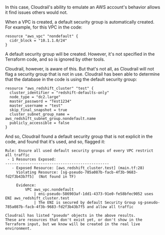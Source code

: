 In this case, Cloudrail's ability to emulate an AWS account's behavior allows it find issues others would not.

When a VPC is created, a default security group is automatically created. For example, for this VPC in the code:

```hcl
resource "aws_vpc" "nondefault" {
  cidr_block = "10.1.1.0/24"
}
```

A default security group will be created. However, it's not specified in the Terraform code, and so is ignored by other tools.

Cloudrail, however, is aware of this. But that's not all, as Cloudrail will not flag a security group that is not in use. Cloudrail has been able to determine that the database in the code is using the default security group:

```hcl
resource "aws_redshift_cluster" "test" {
  cluster_identifier = "redshift-defaults-only"
  node_type = "dc2.large"
  master_password = "Test1234"
  master_username = "test"
  skip_final_snapshot = true
  cluster_subnet_group_name = aws_redshift_subnet_group.nondefault.name
  publicly_accessible = false
}
```

And so, Cloudrail found a default security group that is not explicit in the code, and found that it's used, and so, flagged it:

```
Rule: Ensure all used default security groups of every VPC restrict all traffic
 - 1 Resources Exposed:
-----------------------------------------------
   - Exposed Resource: [aws_redshift_cluster.test] (main.tf:28)
     Violating Resource: [sg-pseudo-785a087b-facb-4f3b-9683-fd2f3b43b7f5]  (Not found in TF)

     Evidence:
         VPC aws_vpc.nondefault
             | eni-pseudo-586903af-1dd1-4373-91e0-fe58bfec9052 uses ENI aws_redshift_cluster.test
             | The ENI is secured by default Security Group sg-pseudo-785a087b-facb-4f3b-9683-fd2f3b43b7f5 and allow all traffic

Cloudrail has listed "pseudo" objects in the above results.
These are resources that don't exist yet, or don't show in the Terraform input, but we know will be created in the real live environment.
```